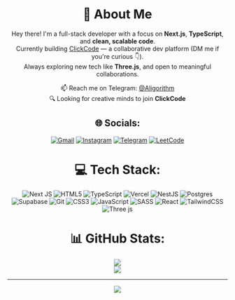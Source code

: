 <div align="center">

# 💫 About Me

Hey there! I'm a full-stack developer with a focus on **Next.js**, **TypeScript**, and **clean, scalable code**.  
Currently building [ClickCode](#) — a collaborative dev platform (DM me if you're curious 👇).  
Always exploring new tech like **Three.js**, and open to meaningful collaborations.

📫 Reach me on Telegram: [@Aligorithm](https://t.me/Aligorithm)  
🔍 Looking for creative minds to join **ClickCode**

## 🌐 Socials:

[![Gmail](https://img.shields.io/badge/Gmail-D14836?style=for-the-badge&logo=gmail&logoColor=white)](mailto:clickcode.ir@gmail.com) [![Instagram](https://img.shields.io/badge/Instagram-E4405F?style=for-the-badge&logo=instagram&logoColor=white)](https://instagram.com/Aligorithmm) [![Telegram](https://img.shields.io/badge/Telegram-2CA5E0?style=for-the-badge&logo=telegram&logoColor=white)](https://t.me/Aligorithm) [![LeetCode](https://img.shields.io/badge/-LeetCode-FFA116?style=for-the-badge&logo=LeetCode&logoColor=black)](https://leetcode.com/u/ali_azadi/)

# 💻 Tech Stack:

![Next JS](https://img.shields.io/badge/Next-black?style=for-the-badge&logo=next.js&logoColor=white) ![HTML5](https://img.shields.io/badge/html5-%23E34F26.svg?style=for-the-badge&logo=html5&logoColor=white) ![TypeScript](https://img.shields.io/badge/typescript-%23007ACC.svg?style=for-the-badge&logo=typescript&logoColor=white) ![Vercel](https://img.shields.io/badge/vercel-%23000000.svg?style=for-the-badge&logo=vercel&logoColor=white) ![NestJS](https://img.shields.io/badge/nestjs-%23E0234E.svg?style=for-the-badge&logo=nestjs&logoColor=white) ![Postgres](https://img.shields.io/badge/postgres-%23316192.svg?style=for-the-badge&logo=postgresql&logoColor=white) ![Supabase](https://img.shields.io/badge/Supabase-3ECF8E?style=for-the-badge&logo=supabase&logoColor=white) ![Git](https://img.shields.io/badge/git-%23F05033.svg?style=for-the-badge&logo=git&logoColor=white) ![CSS3](https://img.shields.io/badge/css3-%231572B6.svg?style=for-the-badge&logo=css3&logoColor=white) ![JavaScript](https://img.shields.io/badge/javascript-%23323330.svg?style=for-the-badge&logo=javascript&logoColor=%23F7DF1E) ![SASS](https://img.shields.io/badge/SASS-hotpink.svg?style=for-the-badge&logo=SASS&logoColor=white) ![React](https://img.shields.io/badge/react-%2320232a.svg?style=for-the-badge&logo=react&logoColor=%2361DAFB) ![TailwindCSS](https://img.shields.io/badge/tailwindcss-%2338B2AC.svg?style=for-the-badge&logo=tailwind-css&logoColor=white) ![Three js](https://img.shields.io/badge/threejs-black?style=for-the-badge&logo=three.js&logoColor=white)

# 📊 GitHub Stats:

![](https://nirzak-streak-stats.vercel.app/?user=Aliorithm&theme=dark&hide_border=false)<br/>
![](https://github-readme-stats.vercel.app/api/top-langs/?username=Aliorithm&theme=dark&hide_border=false&include_all_commits=true&count_private=true&layout=compact)

---

[![](https://visitcount.itsvg.in/api?id=Aliorithm&icon=0&color=0)](https://visitcount.itsvg.in)

</div>
